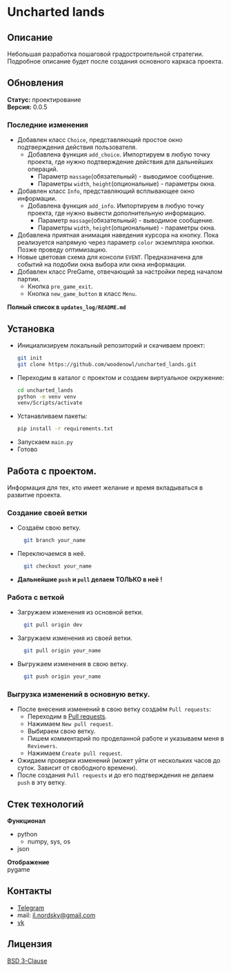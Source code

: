 # Uncharted lands
## Описание
Небольшая разработка пошаговой градостроительной стратегии.
Подробное описание будет после создания основного каркаса проекта.
## Обновления
**Статус:** проектирование\
**Версия:** 0.0.5
### Последние изменения
- Добавлен класс ```Choice```, представляющий простое окно подтверждения действия пользователя. 
  - Добавлена функция ```add_choice```. Импортируем в любую точку проекта, 
    где нужно подтверждение действия для дальнейших операций.
    - Параметр ```massage```(обязательный) - выводимое сообщение.
    - Параметры ```width```, ```height```(опциональные) - параметры окна.
- Добавлен класс ```Info```, представляющий всплывающее окно информации.
  - Добавлена функция ```add_info```. Импортируем в любую точку проекта, 
    где нужно вывести дополнительную информацию.
    - Параметр ```massage```(обязательный) - выводимое сообщение.
    - Параметры ```width```, ```height```(опциональные) - параметры окна.
- Добавлена приятная анимация наведения курсора на кнопку. 
  Пока реализуется напрямую через параметр ```color``` экземпляра кнопки. Позже проведу оптимизацию.
- Новые цветовая схема для консоли ```EVENT```. 
  Предназначена для событий на подобии окна выбора или окна информации.
- Добавлен класс PreGame, отвечающий за настройки перед началом партии.
  - Кнопка ```pre_game_exit```.
  - Кнопка ```new_game_button``` в класс ```Menu```.

**Полный список в ```updates_log/README.md```**
## Установка
- Инициализируем локальный репозиторий и скачиваем проект:
    ```bash
  git init
  git clone https://github.com/woodenowl/uncharted_lands.git
    ```
- Переходим в каталог с проектом и создаем виртуальное окружение:
    ```bash
  cd uncharted_lands
  python -m venv venv
  venv/Scripts/activate
    ```
- Устанавливаем пакеты:
    ```bash
  pip install -r requirements.txt
    ```
- Запускаем ```main.py```
- Готово
## Работа с проектом.
Информация для тех, кто имеет желание и время вкладываться в развитие проекта.
### Создание своей ветки
- Создаём свою ветку.
  ```bash
    git branch your_name
  ```
- Переключаемся в неё.
  ```bash
    git checkout your_name
  ```
- **Дальнейшие ```push``` и ```pull``` делаем ТОЛЬКО в неё !**
### Работа с веткой
- Загружаем изменения из основной ветки.
  ```bash
    git pull origin dev
  ```
- Загружаем изменения из своей ветки.
  ```bash
    git pull origin your_name
  ```
- Выгружаем изменения в свою ветку.
  ```bash
    git push origin your_name
  ```
### Выгрузка изменений в основную ветку.
- После внесения изменений в свою ветку создаём ```Pull requests```:
  - Переходим в [Pull requests](https://github.com/woodenowl/uncharted_lands/pulls).
  - Нажимаем ```New pull request```.
  - Выбираем свою ветку.
  - Пишем комментарий по проделанной работе и указываем меня в ```Reviewers```.
  - Нажимаем ```Create pull request```.
- Ожидаем проверки изменений (может уйти от нескольких часов до суток. Зависит от свободного времени).
- После создания ```Pull requests``` и до его подтверждения не делаем ```push``` в эту ветку.

## Стек технологий
**Функционал**
- python 
  - numpy, sys, os
- json

**Отображение**\
pygame


## Контакты
- [Telegram](https://t.me/snowfox_x)
- mail: il.nordsky@gmail.com
- [vk](https://vk.com/ilnord)

## Лицензия
[BSD 3-Clause](https://choosealicense.com/licenses/bsd-3-clause/)
